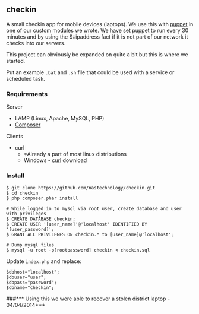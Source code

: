 ## checkin

A small checkin app for mobile devices (laptops). We use this with [puppet](http://puppetlabs.com)
in one of our custom modules we wrote.  We have set puppet to run every 30 minutes
and by using the $::ipaddress fact if it is not part of our network it checks into our servers.

This project can obviously be expanded on quite a bit but this is where we started.

Put an example ``.bat`` and ``.sh`` file that could be used with a service or scheduled task.


### Requirements

Server
* LAMP (Linux, Apache, MySQL, PHP)
* [Composer](http://getcomposer.org)

Clients
* curl
  * *Already a part of most linux distributions
  * Windows - [curl](http://www.rahul.net/dkaufman/curl-7.10.5-DOS.zip) download


### Install

```
$ git clone https://github.com/nastechnology/checkin.git
$ cd checkin
$ php composer.phar install

# While logged in to mysql via root user, create database and user with privileges
$ CREATE DATABASE checkin;
$ CREATE USER '[user_name]'@'localhost' IDENTIFIED BY '[user_password]';
$ GRANT ALL PRIVILEGES ON checkin.* to [user_name]@'localhost';

# Dump mysql files
$ mysql -u root -p[rootpassword] checkin < checkin.sql
```

Update ``index.php`` and replace:

```
$dbhost="localhost";
$dbuser="user";
$dbpass="password";
$dbname="checkin";
```

###*** Using this we were able to recover a stolen district laptop - 04/04/2014***
